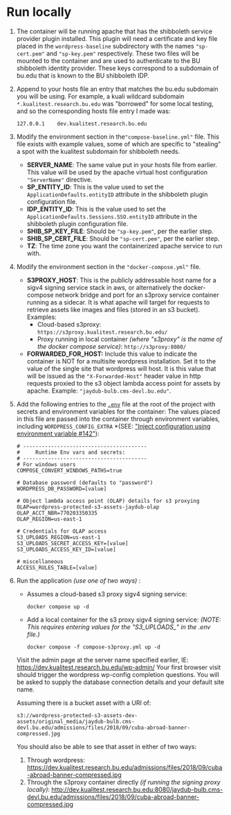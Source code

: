 # Run locally

1. The container will be running apache that has the shibboleth service provider plugin installed.
   This plugin will need a certificate and key file placed in the `wordpress-baseline` subdirectory with the names `"sp-cert.pem"` and `"sp-key.pem"` respectively. These two files will be mounted to the container and are used to authenticate to the BU shibboleth identity provider. These keys correspond to a subdomain of bu.edu that is known to the BU shibboleth IDP.

2. Append to your hosts file an entry that matches the bu.edu subdomain you will be using.
   For example, a kuali wildcard subdomain `*.kualitest.research.bu.edu` was "borrowed" for some local testing, and so the corresponding hosts file entry I made was:

   ```
   127.0.0.1	dev.kualitest.research.bu.edu
   ```

3. Modify the environment section in the`"compose-baseline.yml"` file.
   This file exists with example values, some of which are specific to "stealing" a spot with the kualitest subdomain for shibboleth needs.

   - **SERVER_NAME**: The same value put in your hosts file from earlier. This value will be used by the apache virtual host configuration `"ServerName"` directive.
   - **SP_ENTITY_ID**: This is the value used to set the `ApplicationDefaults.entityID` attribute in the shibboleth plugin configuration file.
   - **IDP_ENTITY_ID**: This is the value used to set the `ApplicationDefaults.Sessions.SSO.entityID` attribute in the shibboleth plugin configuration file.
   - **SHIB_SP_KEY_FILE**: Should be `"sp-key.pem"`, per the earlier step.
   - **SHIB_SP_CERT_FILE**: Should be `"sp-cert.pem"`, per the earlier step.
   - **TZ**: The time zone you want the containerized apache service to run with.

4. Modify the environment section in the `"docker-compose.yml"` file.

   - **S3PROXY_HOST**: This is the publicly addressable host name for a sigv4 signing service stack in aws, or alternatively the docker-compose network bridge and port for an s3proxy service container running as a sidecar. It is what apache will target for requests to retrieve assets like images and files (stored in an s3 bucket).  
     Examples: 
     - Cloud-based s3proxy:
       `https://s3proxy.kualitest.research.bu.edu/` 
     - Proxy running in local container *(where "s3proxy" is the name of the docker compose service)*:
       `http://s3proxy:8080/`
   - **FORWARDED_FOR_HOST:** Include this value to indicate the container is NOT for a multisite wordpress installation. Set it to the value of the single site that wordpress will host. It is this value that will be issued as the `"X-Forwarded-Host"` header value in http requests proxied to the s3 object lambda access point for assets by apache. Example: `"jaydub-bulb.cms-devl.bu.edu"`.

5. Add the following entries to the [`.env`](https://docs.docker.com/compose/environment-variables/set-environment-variables/#substitute-with-an-env-file) file at the root of the project with secrets and environment variables for the container:
   The values placed in this file are passed into the container through environment variables, including `WORDPRESS_CONFIG_EXTRA`  *(SEE: ["Inject configuration using environment variable #142"](https://github.com/docker-library/wordpress/pull/142)):

   ```
   # ----------------------------------------
   #     Runtime Env vars and secrets:
   # ----------------------------------------
   # For windows users
   COMPOSE_CONVERT_WINDOWS_PATHS=true
   
   # Database password (defaults to "password")
   WORDPRESS_DB_PASSWORD=[value]
   
   # Object lambda access point (OLAP) details for s3 proxying
   OLAP=wordpress-protected-s3-assets-jaydub-olap
   OLAP_ACCT_NBR=770203350335
   OLAP_REGION=us-east-1
   
   # Credentials for OLAP access
   S3_UPLOADS_REGION=us-east-1
   S3_UPLOADS_SECRET_ACCESS_KEY=[value]
   S3_UPLOADS_ACCESS_KEY_ID=[value]
   
   # miscellaneous
   ACCESS_RULES_TABLE=[value]
   
   ```
   
6. Run the application *(use one of two ways)* :

   - Assumes a cloud-based s3 proxy sigv4 signing service:
   
      ```
      docker compose up -d
      ```
   
   - Add a local container for the s3 proxy sigv4 signing service:
      *(NOTE: This requires entering values for the "S3_UPLOADS_" in the .env file.)*
   
      ```
      docker compose -f compose-s3proxy.yml up -d
      ```
   
   Visit the admin page at the server name specified earlier, IE: https://dev.kualitest.research.bu.edu/wp-admin/
   Your first browser visit should trigger the wordpress wp-config completion questions.
   You will be asked to supply the database connection details and your default site name.
   
   Assuming there is a bucket asset with a URI of:
   
   ```
   s3://wordpress-protected-s3-assets-dev-assets/original_media/jaydub-bulb.cms-devl.bu.edu/admissions/files/2018/09/cuba-abroad-banner-compressed.jpg
   ```
   
   You should also be able to see that asset in either of two ways: 
   
   1. Through wordpress:
      https://dev.kualitest.research.bu.edu/admissions/files/2018/09/cuba-abroad-banner-compressed.jpg
   2. Through the s3proxy container directly *(if running the signing proxy locally)*:
      http://dev.kualitest.research.bu.edu:8080/jaydub-bulb.cms-devl.bu.edu/admissions/files/2018/09/cuba-abroad-banner-compressed.jpg
